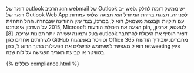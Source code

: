 
דואר של outlook הוא הרכיב webmail של Outlook ב- web. יש ממשק דומה לחלק דואר של Outlook Web App לפני זה. תצוגת ברירת המחדל הוא תצוגה שלוש עמודות עם תיקיות וקבוצות משמאל, דוא ל, במרכז, בצד ימין ההודעה שנבחרה. החל התחזית 2015 על העדכון אינטרנט, Microsoft הציגה את היכולת הודעות pin, לטאטא, ארכיון, בטל ותמונה עשירה יותר תכונות עריכה. [8] outlook דואר הוסיף את היכולת להתחבר לשירותים אחרים כגון GitHub וטוויטר באמצעות Office 365 מחברים. שבידיך הודעות דוא ל מאפשר למשתמש להשלים את הפעילות בתוך הדוא ל, כגון retweeting ציוץ בטוויטר או קביעת תאריך הפגישה על לוח שנה. 

{% כוללים compliance.html %}


